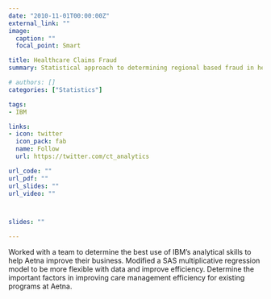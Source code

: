 ```yaml
---
date: "2010-11-01T00:00:00Z"
external_link: ""
image:
  caption: ""
  focal_point: Smart

title: Healthcare Claims Fraud
summary: Statistical approach to determining regional based fraud in healthcare claims.

# authors: []
categories: ["Statistics"]

tags:
- IBM

links:
- icon: twitter
  icon_pack: fab
  name: Follow
  url: https://twitter.com/ct_analytics

url_code: ""
url_pdf: ""
url_slides: ""
url_video: ""



slides: ""

---
```


Worked with a team to determine the best use of IBM’s analytical skills to help Aetna improve their business. Modified a SAS multiplicative regression model to be more flexible with data and improve efficiency. Determine the important factors in improving care management efficiency for existing programs at Aetna.
